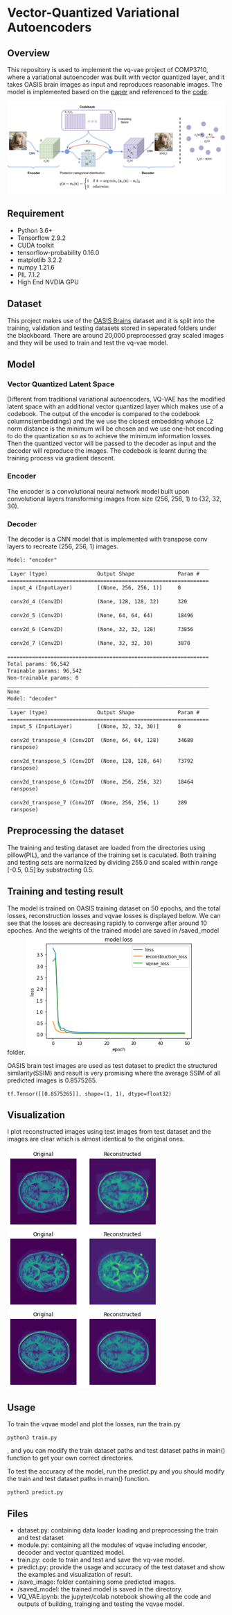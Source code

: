 # Vector-Quantized Variational Autoencoders

## Overview
This repository is used to implement the vq-vae project of COMP3710, where a variational autoencoder was built with vector quantized layer, and it takes OASIS brain images as input and reproduces reasonable images. The model is implemented based on the [paper](https://arxiv.org/abs/1711.00937) and referenced to the [code](https://github.com/keras-team/keras-io/blob/master/examples/generative/vq_vae.py).

![vqvae overview](./images_readme/vq_overview.png)

## Requirement
- Python 3.6+
- Tensorflow 2.9.2
- CUDA toolkit
- tensorflow-probability 0.16.0
- matplotlib 3.2.2
- numpy 1.21.6
- PIL 7.1.2
- High End NVDIA GPU

## Dataset
This project makes use of the [OASIS Brains](https://www.oasis-brains.org/) dataset and it is split into the training, validation and testing datasets stored in seperated folders under the blackboard. There are around 20,000 preprocessed gray scaled images and they will be used to train and test the vq-vae model.

## Model
### Vector Quantized Latent Space
Different from traditional variational autoencoders, VQ-VAE has the modified latent space with an additional vector quantized layer which makes use of a codebook. The output of the encoder is compared to the codebook columns(embeddings) and the we use the closest embedding whose L2 norm distance is the minimum will be chosen and we use one-hot encoding to do the quantization so as to achieve the minimum information losses. Then the quantized vector will be passed to the decoder as input and the decoder will reproduce the images. The codebook is learnt during the training process via gradient descent.

### Encoder
The encoder is a convolutional neural network model built upon convolutional layers transforming images from size (256, 256, 1) to (32, 32, 30).

### Decoder
The decoder is a CNN model that is implemented with transpose conv layers to recreate (256, 256, 1) images.

```
Model: "encoder"
_________________________________________________________________
 Layer (type)                Output Shape              Param #   
=================================================================
 input_4 (InputLayer)        [(None, 256, 256, 1)]     0         
                                                                 
 conv2d_4 (Conv2D)           (None, 128, 128, 32)      320       
                                                                 
 conv2d_5 (Conv2D)           (None, 64, 64, 64)        18496     
                                                                 
 conv2d_6 (Conv2D)           (None, 32, 32, 128)       73856     
                                                                 
 conv2d_7 (Conv2D)           (None, 32, 32, 30)        3870      
                                                                 
=================================================================
Total params: 96,542
Trainable params: 96,542
Non-trainable params: 0
_________________________________________________________________
None
Model: "decoder"
_________________________________________________________________
 Layer (type)                Output Shape              Param #   
=================================================================
 input_5 (InputLayer)        [(None, 32, 32, 30)]      0         
                                                                 
 conv2d_transpose_4 (Conv2DT  (None, 64, 64, 128)      34688     
 ranspose)                                                       
                                                                 
 conv2d_transpose_5 (Conv2DT  (None, 128, 128, 64)     73792     
 ranspose)                                                       
                                                                 
 conv2d_transpose_6 (Conv2DT  (None, 256, 256, 32)     18464     
 ranspose)                                                       
                                                                 
 conv2d_transpose_7 (Conv2DT  (None, 256, 256, 1)      289       
 ranspose)             
```

## Preprocessing the dataset
The training and testing dataset are loaded from the directories using pillow(PIL), and the variance of the training set is caculated. Both training and testing sets are normalized by dividing 255.0 and scaled within range [-0.5, 0.5] by substracting 0.5.

## Training and testing result
The model is trained on OASIS training dataset on 50 epochs, and the total losses, reconstruction losses and vqvae losses is displayed below. We can see that the losses are decreasing rapidly to converge after around 10 epoches. And the weights of the trained model are saved in /saved_model folder.
![losses plot](./images_readme/vqvae_losses.png)

OASIS brain test images are used as test dataset to predict the structured similarity(SSIM) and result is very promising where the average SSIM of all predicted images is 0.8575265.
```
tf.Tensor([[0.8575265]], shape=(1, 1), dtype=float32)
```


## Visualization
I plot reconstructed images using test images from test dataset and the images are clear which is almost identical to the original ones.

![example1](./images_readme/brain1.png)
![example2](./images_readme/brain2.png)
![example3](./images_readme/brain3.png)


## Usage
To train the vqvae model and plot the losses, run the train.py
```
python3 train.py
```
, and you can modify the train dataset paths and test dataset paths in main() function to get your own correct directories.

To test the accuracy of the model, run the predict.py and you should modify the train and test dataset paths in main() function.
```
python3 predict.py
```

## Files
- dataset.py: containing data loader loading and preprocessing the train and test dataset
- module.py: containing all the modules of vqvae including encoder, decoder and vector quantized model.
- train.py: code to train and test and save the vq-vae model.
- predict.py: provide the usage and accuracy of the test dataset and show the examples and visualization of result.
- /save_image: folder containing some predicted images.
- /saved_model: the trained model is saved in the directory.
- VQ_VAE.ipynb: the jupyter/colab notebook showing all the code and outputs of building, trainging and testing the vqvae model.


